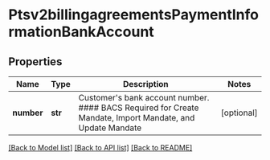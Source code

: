 # Ptsv2billingagreementsPaymentInformationBankAccount

## Properties
Name | Type | Description | Notes
------------ | ------------- | ------------- | -------------
**number** | **str** | Customer&#39;s bank account number. #### BACS Required for Create Mandate, Import Mandate, and Update Mandate  | [optional] 

[[Back to Model list]](../README.md#documentation-for-models) [[Back to API list]](../README.md#documentation-for-api-endpoints) [[Back to README]](../README.md)


